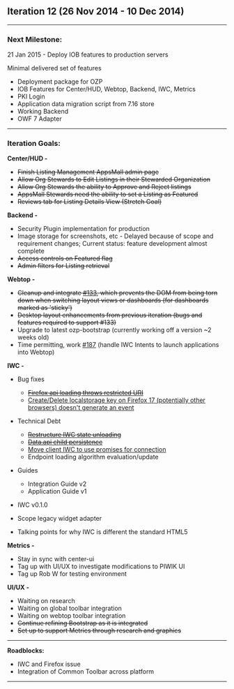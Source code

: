 ## Iteration 12 (26 Nov 2014 -  10 Dec 2014)

***

### Next Milestone:
21 Jan 2015 - Deploy IOB features to production servers

Minimal delivered set of features
* Deployment package for OZP
* IOB Features for Center/HUD, Webtop, Backend, IWC, Metrics
* PKI Login
* Application data migration script from 7.16 store
* Working Backend
* OWF 7 Adapter

***

### Iteration Goals:
**Center/HUD -**
* ~~Finish Listing Management AppsMall admin page~~
* ~~Allow Org Stewards to Edit Listings in their Stewarded Organization~~
* ~~Allow Org Stewards the ability to Approve and Reject listings~~
* ~~AppsMall Stewards need the ability to set a Listing as Featured~~
* ~~Reviews tab for Listing Details View (Stretch Goal)~~

**Backend -**
* Security Plugin implementation for production
* Image storage for screenshots, etc - Delayed because of scope and requirement changes; Current status: feature development almost complete
* ~~Access controls on Featured flag~~
* ~~Admin filters for Listing retrieval~~

**Webtop -**
* ~~Cleanup and integrate [#133](https://github.com/ozone-development/ozp-webtop/issues/133), which prevents the DOM from being torn down when switching layout views or dashboards (for dashboards marked as 'sticky')~~
* ~~Desktop layout enhancements from previous iteration (bugs and features required to support #133)~~
* Upgrade to latest ozp-bootstrap (currently working off a version ~2 weeks old)
* Time permitting, work [#187](https://github.com/ozone-development/ozp-webtop/issues/187) (handle IWC Intents to launch applications into Webtop)

**IWC -**
* Bug fixes
    * ~~[Firefox api loading throws restricted URI](https://github.com/ozone-development/ozp-iwc/issues/144)~~
    * [Create/Delete localstorage key on Firefox 17 (potentially other browsers) doesn't generate an event](https://github.com/ozone-development/ozp-iwc/issues/123)
    
* Technical Debt
    * ~~[Restructure IWC state unloading](https://github.com/ozone-development/ozp-iwc/issues/155)~~
    * ~~[Data.api child persistence](https://github.com/ozone-development/ozp-iwc/issues/158)~~
    * [Move client IWC to use promises for connection](https://github.com/ozone-development/ozp-iwc/issues/157)
    * Endpoint loading algorithm evaluation/update
* Guides
    * Integration Guide v2
    * Application Guide v1
* IWC v0.1.0
* Scope legacy widget adapter
* Talking points for why IWC is different the standard HTML5

**Metrics -**
* Stay in sync with center-ui 
* Tag up with UI/UX to investigate modifications to PIWIK UI
* Tag up Rob W for testing environment 

**UI/UX -**
* Waiting on research 
* Waiting on global toolbar integration 
* Waiting on webtop toolbar integration 
* ~~Continue refining Bootstrap as it is integrated~~
* ~~Set up to support Metrics through research and graphics~~

***

**Roadblocks:**
* IWC and Firefox issue
* Integration of Common Toolbar across platform

***